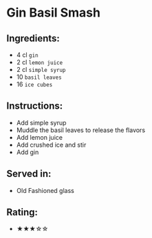# Gin Basil Smash

## Ingredients:
- 4 cl `gin` <!-- - 5 cl `gin` -->
- 2 cl `lemon juice` <!-- - 3 cl `lemon juice` -->
- 2 cl `simple syrup` <!-- - 2 cl `simple syrup` --> <!-- - 1 cl `simple syrup` -->
- 10 `basil leaves`
- 16 `ice cubes`

## Instructions:
- Add simple syrup
- Muddle the basil leaves to release the flavors
- Add lemon juice
- Add crushed ice and stir
- Add gin

## Served in:
- Old Fashioned glass

## Rating:
- ★★★☆☆